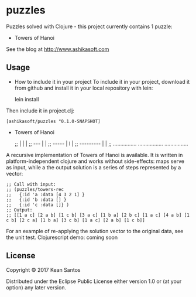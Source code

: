 # puzzles

Puzzles solved with Clojure - this project currently contains 1 puzzle:
* Towers of Hanoi

See the blog at http://www.ashikasoft.com

## Usage

* How to include it in your project
To include it in your project, download it from github and install it in your local repository with lein:

    lein install

Then include it in project.clj:

    [ashikasoft/puzzles "0.1.0-SNAPSHOT]

* Towers of Hanoi

    ;;          |                |                  |
    ;;         ---               |                  |
    ;;        -----              |     I            |
    ;;      ---------            |                  |
    ;;  ................  .................  ................

A recursive implementation of Towers of Hanoi is available.
It is written in platform-independent clojure and works without side-effects:
maps serve as input, while a the output solution is a series of steps represented
by a vector:

    ;; Call with input:
    ;; (puzzles/towers-rec
    ;;   {:id 'a :data [4 3 2 1] }
    ;;   {:id 'b :data [] }
    ;;   {:id 'c :data []} )
    ;; Output:
    ;; [[1 a c] [2 a b] [1 c b] [3 a c] [1 b a] [2 b c] [1 a c] [4 a b] [1 c b] [2 c a] [1 b a] [3 c b] [1 a c] [2 a b] [1 c b]]

For an example of re-applying the solution vector to the original data, see the unit test.
Clojurescript demo: coming soon



## License

Copyright © 2017 Kean Santos

Distributed under the Eclipse Public License either version 1.0 or (at
your option) any later version.
